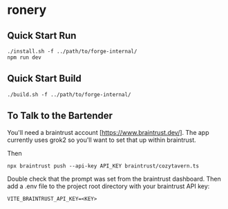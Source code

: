 # ronery

## Quick Start Run

```
./install.sh -f ../path/to/forge-internal/
npm run dev
```

## Quick Start Build

```
./build.sh -f ../path/to/forge-internal/
```

## To Talk to the Bartender

You'll need a braintrust account [https://www.braintrust.dev/]. The app currently uses grok2 so you'll want to set that up within braintrust. 

Then

```
npx braintrust push --api-key API_KEY braintrust/cozytavern.ts
```

Double check that the prompt was set from the braintrust dashboard. Then add a .env file to the project root directory with your braintrust API key:

```
VITE_BRAINTRUST_API_KEY=<KEY>
```